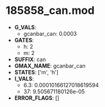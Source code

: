 # 185858_can.mod

- **G_VALS**:
  - gcanbar_can: 0.0003
- **GATES**:
  - h: 2
  - m: 2
- **SUFFIX**: can
- **GMAX_NAME**: gcanbar_can
- **STATES**: ['m', 'h']
- **I_VALS**:
  - 6.3: 0.00010166127018619594
  - 37: 9.505671180126e-05
- **ERROR_FLAGS**: []

